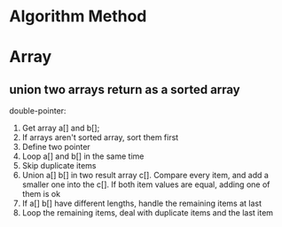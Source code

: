 # Algorithm Method

# Array

## union two arrays return as a sorted array

double-pointer: 

1. Get array a[] and b[];
2. If arrays aren't sorted array, sort them first
3. Define two pointer
4. Loop a[] and b[] in the same time
5. Skip duplicate items
6. Union a[] b[] in two result array c[]. Compare every item, and add a smaller one into the c[]. If both item values are equal, adding one of them is ok
7. If a[] b[] have different lengths, handle the remaining items at last
8. Loop the remaining items, deal with duplicate items and the last item 

